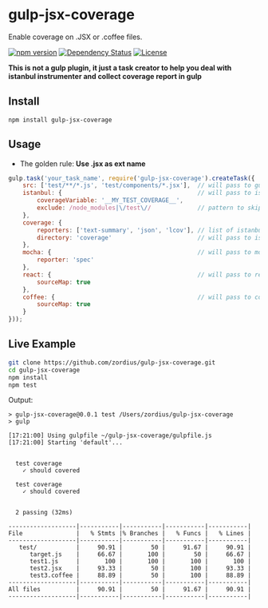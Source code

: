 gulp-jsx-coverage
=================

Enable coverage on .JSX or .coffee files.

[![npm version](https://img.shields.io/npm/v/gulp-jsx-coverage.svg)](https://www.npmjs.org/package/gulp-jsx-coverage) [![Dependency Status](https://david-dm.org/zordius/gulp-jsx-coverage.svg)](https://david-dm.org/zordius/gulp-jsx-coverage) [![License](https://img.shields.io/badge/license-MIT-green.svg)](LICENSE.txt)

**This is not a gulp plugin, it just a task creator to help you deal with istanbul instrumenter and collect coverage report in gulp**

Install
-------

```
npm install gulp-jsx-coverage
```

Usage
-----

* The golden rule: **Use .jsx as ext name**

```javascript
gulp.task('your_task_name', require('gulp-jsx-coverage').createTask({
    src: ['test/**/*.js', 'test/components/*.jsx'],  // will pass to gulp.src
    istanbul: {                                      // will pass to istanbul
        coverageVariable: '__MY_TEST_COVERAGE__',
        exclude: /node_modules|\/test\//             // pattern to skip instrument
    },
    coverage: {
        reporters: ['text-summary', 'json', 'lcov'], // list of istanbul reporters
        directory: 'coverage'                        // will pass to istanbul reporters
    },
    mocha: {                                         // will pass to mocha
        reporter: 'spec'
    },
    react: {                                         // will pass to react-tools
        sourceMap: true
    },
    coffee: {                                        // will pass to coffee.compile
        sourceMap: true
    }
}));
```

Live Example
------------

```sh
git clone https://github.com/zordius/gulp-jsx-coverage.git
cd gulp-jsx-coverage
npm install
npm test
```

Output:

```
> gulp-jsx-coverage@0.0.1 test /Users/zordius/gulp-jsx-coverage
> gulp

[17:21:00] Using gulpfile ~/gulp-jsx-coverage/gulpfile.js
[17:21:00] Starting 'default'...


  test coverage
    ✓ should covered 

  test coverage
    ✓ should covered 


  2 passing (32ms)

-------------------|-----------|-----------|-----------|-----------|
File               |   % Stmts |% Branches |   % Funcs |   % Lines |
-------------------|-----------|-----------|-----------|-----------|
   test/           |     90.91 |        50 |     91.67 |     90.91 |
      target.js    |     66.67 |       100 |        50 |     66.67 |
      test1.js     |       100 |       100 |       100 |       100 |
      test2.jsx    |     93.33 |        50 |       100 |     93.33 |
      test3.coffee |     88.89 |        50 |       100 |     88.89 |
-------------------|-----------|-----------|-----------|-----------|
All files          |     90.91 |        50 |     91.67 |     90.91 |
-------------------|-----------|-----------|-----------|-----------|
```
